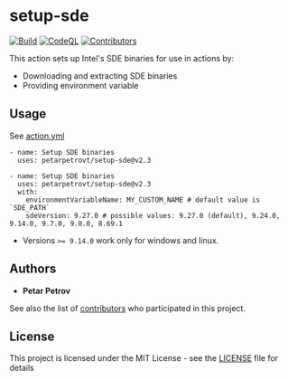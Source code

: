  # setup-sde

[![Build](https://github.com/petarpetrovt/setup-sde/actions/workflows/build.yml/badge.svg)](https://github.com/petarpetrovt/setup-sde/actions/workflows/build.yml) [![CodeQL](https://github.com/petarpetrovt/setup-sde/actions/workflows/codeql-analysis.yml/badge.svg)](https://github.com/petarpetrovt/setup-sde/actions/workflows/codeql-analysis.yml) [![Contributors](https://img.shields.io/github/contributors/petarpetrovt/setup-sde?label=Contributors)](https://github.com/petarpetrovt/setup-sde/graphs/contributors)

This action sets up Intel's SDE binaries for use in actions by:

* Downloading and extracting SDE binaries
* Providing environment variable

## Usage

See [action.yml](action.yml)

```YML
- name: Setup SDE binaries
  uses: petarpetrovt/setup-sde@v2.3
```

```YML
- name: Setup SDE binaries
  uses: petarpetrovt/setup-sde@v2.3
  with:
    environmentVariableName: MY_CUSTOM_NAME # default value is `SDE_PATH`
    sdeVersion: 9.27.0 # possible values: 9.27.0 (default), 9.24.0, 9.14.0, 9.7.0, 9.0.0, 8.69.1
```

* Versions `>= 9.14.0` work only for windows and linux.

## Authors

* **Petar Petrov**

See also the list of [contributors](https://github.com/petarpetrovt/setup-sde/graphs/contributors) who participated in this project.

## License

This project is licensed under the MIT License - see the [LICENSE](LICENSE) file for details
